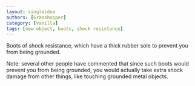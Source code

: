 ```yaml
---
layout: singleidea
authors: [Grasshopper]
category: [vanilla]
tags: [new object, boots, shock resistance]
---
```

Boots of shock resistance, which have a thick rubber sole to prevent you from being grounded.

Note: several other people have commented that since such boots would prevent you from being grounded, you would actually take extra shock damage from other things, like touching grounded metal objects.

